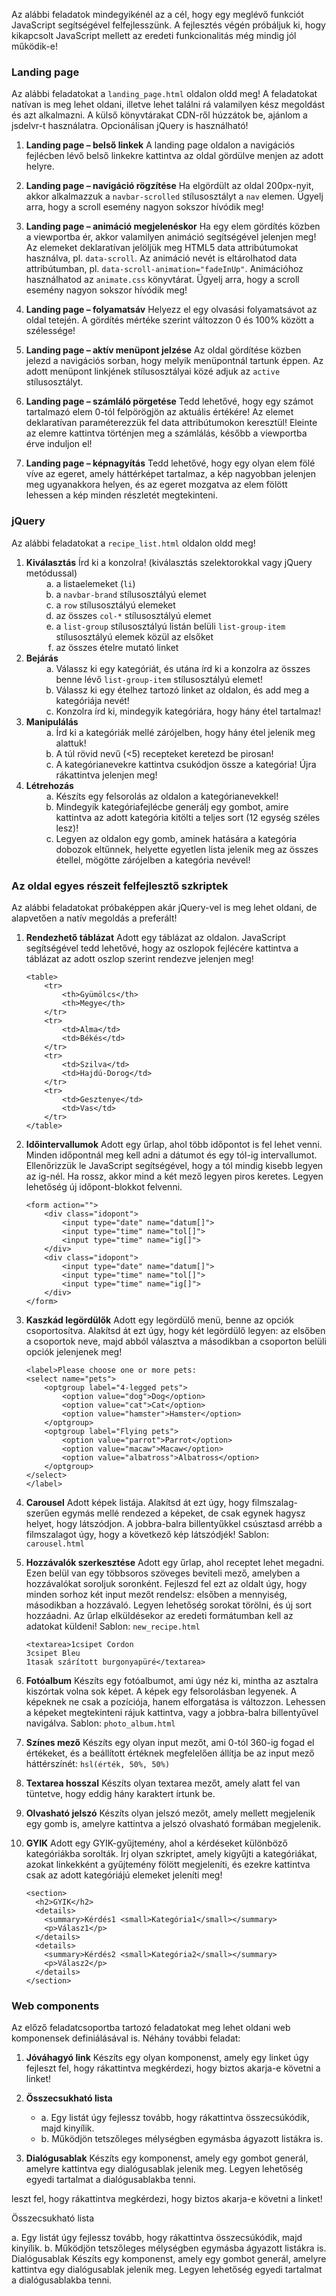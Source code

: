 <p>Az al&aacute;bbi feladatok mindegyik&eacute;n&eacute;l az a c&eacute;l, hogy egy megl&eacute;vő funkci&oacute;t JavaScript seg&iacute;ts&eacute;g&eacute;vel felfejlessz&uuml;nk. A fejleszt&eacute;s v&eacute;g&eacute;n pr&oacute;b&aacute;ljuk ki, hogy kikapcsolt JavaScript mellett az eredeti funkcionalit&aacute;s m&eacute;g mindig j&oacute;l műk&ouml;dik-e!</p>
<h3 id="landing-page">Landing page</h3>
<p>Az al&aacute;bbi feladatokat a <code>landing_page.html</code> oldalon oldd meg! A feladatokat nat&iacute;van is meg lehet oldani, illetve lehet tal&aacute;lni r&aacute; valamilyen k&eacute;sz megold&aacute;st &eacute;s azt alkalmazni. A k&uuml;lső k&ouml;nyvt&aacute;rakat CDN-ről h&uacute;zz&aacute;tok be, aj&aacute;nlom a jsdelvr-t haszn&aacute;latra. Opcion&aacute;lisan jQuery is haszn&aacute;lhat&oacute;!</p>
<ol type="1">
<li>
<p><strong>Landing page &ndash; belső linkek</strong> A landing page oldalon a navig&aacute;ci&oacute;s fejl&eacute;cben l&eacute;vő belső linkekre kattintva az oldal g&ouml;rd&uuml;lve menjen az adott helyre.</p>
</li>
<li>
<p><strong>Landing page &ndash; navig&aacute;ci&oacute; r&ouml;gz&iacute;t&eacute;se</strong> Ha elg&ouml;rd&uuml;lt az oldal 200px-nyit, akkor alkalmazzuk a <code>navbar-scrolled</code> st&iacute;lusoszt&aacute;lyt a <code>nav</code> elemen. &Uuml;gyelj arra, hogy a scroll esem&eacute;ny nagyon sokszor h&iacute;v&oacute;dik meg!</p>
</li>
<li>
<p><strong>Landing page &ndash; anim&aacute;ci&oacute; megjelen&eacute;skor</strong> Ha egy elem g&ouml;rd&iacute;t&eacute;s k&ouml;zben a viewportba &eacute;r, akkor valamilyen anim&aacute;ci&oacute; seg&iacute;ts&eacute;g&eacute;vel jelenjen meg! Az elemeket deklarat&iacute;van jel&ouml;lj&uuml;k meg HTML5 data attrib&uacute;tumokat haszn&aacute;lva, pl. <code>data-scroll</code>. Az anim&aacute;ci&oacute; nev&eacute;t is elt&aacute;rolhatod data attrib&uacute;tumban, pl. <code>data-scroll-animation="fadeInUp"</code>. Anim&aacute;ci&oacute;hoz haszn&aacute;lhatod az <code>animate.css</code> k&ouml;nyvt&aacute;rat. &Uuml;gyelj arra, hogy a scroll esem&eacute;ny nagyon sokszor h&iacute;v&oacute;dik meg!</p>
</li>
<li>
<p><strong>Landing page &ndash; folyamats&aacute;v</strong> Helyezz el egy olvas&aacute;si folyamats&aacute;vot az oldal tetej&eacute;n. A g&ouml;rd&iacute;t&eacute;s m&eacute;rt&eacute;ke szerint v&aacute;ltozzon 0 &eacute;s 100% k&ouml;z&ouml;tt a sz&eacute;less&eacute;ge!</p>
</li>
<li>
<p><strong>Landing page &ndash; akt&iacute;v men&uuml;pont jelz&eacute;se</strong> Az oldal g&ouml;rd&iacute;t&eacute;se k&ouml;zben jelezd a navig&aacute;ci&oacute;s sorban, hogy melyik men&uuml;pontn&aacute;l tartunk &eacute;ppen. Az adott men&uuml;pont linkj&eacute;nek st&iacute;lusoszt&aacute;lyai k&ouml;z&eacute; adjuk az <code>active</code> st&iacute;lusoszt&aacute;lyt.</p>
</li>
<li>
<p><strong>Landing page &ndash; sz&aacute;ml&aacute;l&oacute; p&ouml;rget&eacute;se</strong> Tedd lehetőv&eacute;, hogy egy sz&aacute;mot tartalmaz&oacute; elem 0-t&oacute;l felp&ouml;r&ouml;gj&ouml;n az aktu&aacute;lis &eacute;rt&eacute;k&eacute;re! Az elemet deklarat&iacute;van param&eacute;terezz&uuml;k fel data attrib&uacute;tumokon kereszt&uuml;l! Eleinte az elemre kattintva t&ouml;rt&eacute;njen meg a sz&aacute;ml&aacute;l&aacute;s, k&eacute;sőbb a viewportba &eacute;rve induljon el!</p>
</li>
<li>
<p><strong>Landing page &ndash; k&eacute;pnagy&iacute;t&aacute;s</strong> Tedd lehetőv&eacute;, hogy egy olyan elem f&ouml;l&eacute; v&iacute;ve az egeret, amely h&aacute;tt&eacute;rk&eacute;pet tartalmaz, a k&eacute;p nagyobban jelenjen meg ugyanakkora helyen, &eacute;s az egeret mozgatva az elem f&ouml;l&ouml;tt lehessen a k&eacute;p minden r&eacute;szlet&eacute;t megtekinteni.</p>
</li>
</ol>
<h3 id="jquery">jQuery</h3>
<p>Az al&aacute;bbi feladatokat a <code>recipe_list.html</code> oldalon oldd meg!</p>
<ol type="1">
<li><strong>Kiv&aacute;laszt&aacute;s</strong> &Iacute;rd ki a konzolra! (kiv&aacute;laszt&aacute;s szelektorokkal vagy jQuery met&oacute;dussal)
<ul>
<li style="list-style-type: none;">
<ol type="a">
<li>a listaelemeket (<code>li</code>)</li>
</ol>
<ol start="2" type="a">
<li>a <code>navbar-brand</code> st&iacute;lusoszt&aacute;ly&uacute; elemet</li>
</ol>
<ol start="3" type="a">
<li>a <code>row</code> st&iacute;lusoszt&aacute;ly&uacute; elemeket</li>
</ol>
<ol start="4" type="a">
<li>az &ouml;sszes <code>col-*</code> st&iacute;lusoszt&aacute;ly&uacute; elemet</li>
</ol>
<ol start="5" type="a">
<li>a <code>list-group</code> st&iacute;lusoszt&aacute;ly&uacute; list&aacute;n bel&uuml;li <code>list-group-item</code> st&iacute;lusoszt&aacute;ly&uacute; elemek k&ouml;z&uuml;l az elsőket</li>
</ol>
<ol start="6" type="a">
<li>az &ouml;sszes &eacute;telre mutat&oacute; linket</li>
</ol>
</li>
</ul>
</li>
<li><strong>Bej&aacute;r&aacute;s</strong>
<ul>
<li style="list-style-type: none;">
<ol type="a">
<li>V&aacute;lassz ki egy kateg&oacute;ri&aacute;t, &eacute;s ut&aacute;na &iacute;rd ki a konzolra az &ouml;sszes benne l&eacute;vő <code>list-group-item</code> st&iacute;lusoszt&aacute;ly&uacute; elemet!</li>
</ol>
<ol start="2" type="a">
<li>V&aacute;lassz ki egy &eacute;telhez tartoz&oacute; linket az oldalon, &eacute;s add meg a kateg&oacute;ri&aacute;ja nev&eacute;t!</li>
</ol>
<ol start="3" type="a">
<li>Konzolra &iacute;rd ki, mindegyik kateg&oacute;ri&aacute;ra, hogy h&aacute;ny &eacute;tel tartalmaz!</li>
</ol>
</li>
</ul>
</li>
<li><strong>Manipul&aacute;l&aacute;s</strong>
<ul>
<li style="list-style-type: none;">
<ol type="a">
<li>&Iacute;rd ki a kateg&oacute;ri&aacute;k mell&eacute; z&aacute;r&oacute;jelben, hogy h&aacute;ny &eacute;tel jelenik meg alattuk!</li>
</ol>
<ol start="2" type="a">
<li>A t&uacute;l r&ouml;vid nevű (&lt;5) recepteket keretezd be pirosan!</li>
</ol>
<ol start="3" type="a">
<li>A kateg&oacute;rianevekre kattintva csuk&oacute;djon &ouml;ssze a kateg&oacute;ria! &Uacute;jra r&aacute;kattintva jelenjen meg!</li>
</ol>
</li>
</ul>
</li>
<li><strong>L&eacute;trehoz&aacute;s</strong>
<ul>
<li style="list-style-type: none;">
<ol type="a">
<li>K&eacute;sz&iacute;ts egy felsorol&aacute;s az oldalon a kateg&oacute;rianevekkel!</li>
</ol>
<ol start="2" type="a">
<li>Mindegyik kateg&oacute;riafejl&eacute;cbe gener&aacute;lj egy gombot, amire kattintva az adott kateg&oacute;ria kit&ouml;lti a teljes sort (12 egys&eacute;g sz&eacute;les lesz)!</li>
</ol>
<ol start="3" type="a">
<li>Legyen az oldalon egy gomb, aminek hat&aacute;s&aacute;ra a kateg&oacute;ria dobozok eltűnnek, helyette egyetlen lista jelenik meg az &ouml;sszes &eacute;tellel, m&ouml;g&ouml;tte z&aacute;r&oacute;jelben a kateg&oacute;ria nev&eacute;vel!</li>
</ol>
</li>
</ul>
</li>
</ol>
<h3 id="komponensek-az-oldal-egyes-r&eacute;szeit-felfejlesztő-szkriptek">Az oldal egyes r&eacute;szeit felfejlesztő szkriptek</h3>
<p>Az al&aacute;bbi feladatokat pr&oacute;bak&eacute;ppen ak&aacute;r jQuery-vel is meg lehet oldani, de alapvetően a nat&iacute;v megold&aacute;s a prefer&aacute;lt!</p>
<ol type="1">
<li>
<p><strong>Rendezhető t&aacute;bl&aacute;zat</strong> Adott egy t&aacute;bl&aacute;zat az oldalon. JavaScript seg&iacute;ts&eacute;g&eacute;vel tedd lehetőv&eacute;, hogy az oszlopok fejl&eacute;c&eacute;re kattintva a t&aacute;bl&aacute;zat az adott oszlop szerint rendezve jelenjen meg!</p>
<div id="cb1" class="sourceCode">
<pre class="sourceCode html"><code class="sourceCode html"><span id="cb1-1"><a href="#cb1-1"></a><span class="kw">&lt;table&gt;</span></span>
<span id="cb1-2"><a href="#cb1-2"></a>    <span class="kw">&lt;tr&gt;</span></span>
<span id="cb1-3"><a href="#cb1-3"></a>        <span class="kw">&lt;th&gt;</span>Gy&uuml;m&ouml;lcs<span class="kw">&lt;/th&gt;</span></span>
<span id="cb1-4"><a href="#cb1-4"></a>        <span class="kw">&lt;th&gt;</span>Megye<span class="kw">&lt;/th&gt;</span></span>
<span id="cb1-5"><a href="#cb1-5"></a>    <span class="kw">&lt;/tr&gt;</span></span>
<span id="cb1-6"><a href="#cb1-6"></a>    <span class="kw">&lt;tr&gt;</span></span>
<span id="cb1-7"><a href="#cb1-7"></a>        <span class="kw">&lt;td&gt;</span>Alma<span class="kw">&lt;/td&gt;</span></span>
<span id="cb1-8"><a href="#cb1-8"></a>        <span class="kw">&lt;td&gt;</span>B&eacute;k&eacute;s<span class="kw">&lt;/td&gt;</span></span>
<span id="cb1-9"><a href="#cb1-9"></a>    <span class="kw">&lt;/tr&gt;</span></span>
<span id="cb1-10"><a href="#cb1-10"></a>    <span class="kw">&lt;tr&gt;</span></span>
<span id="cb1-11"><a href="#cb1-11"></a>        <span class="kw">&lt;td&gt;</span>Szilva<span class="kw">&lt;/td&gt;</span></span>
<span id="cb1-12"><a href="#cb1-12"></a>        <span class="kw">&lt;td&gt;</span>Hajd&uacute;-Dorog<span class="kw">&lt;/td&gt;</span></span>
<span id="cb1-13"><a href="#cb1-13"></a>    <span class="kw">&lt;/tr&gt;</span></span>
<span id="cb1-14"><a href="#cb1-14"></a>    <span class="kw">&lt;tr&gt;</span></span>
<span id="cb1-15"><a href="#cb1-15"></a>        <span class="kw">&lt;td&gt;</span>Gesztenye<span class="kw">&lt;/td&gt;</span></span>
<span id="cb1-16"><a href="#cb1-16"></a>        <span class="kw">&lt;td&gt;</span>Vas<span class="kw">&lt;/td&gt;</span></span>
<span id="cb1-17"><a href="#cb1-17"></a>    <span class="kw">&lt;/tr&gt;</span></span>
<span id="cb1-18"><a href="#cb1-18"></a><span class="kw">&lt;/table&gt;</span></span></code></pre>
</div>
</li>
<li>
<p><strong>Időintervallumok</strong> Adott egy űrlap, ahol t&ouml;bb időpontot is fel lehet venni. Minden időpontn&aacute;l meg kell adni a d&aacute;tumot &eacute;s egy t&oacute;l-ig intervallumot. Ellenőrizz&uuml;k le JavaScript seg&iacute;ts&eacute;g&eacute;vel, hogy a t&oacute;l mindig kisebb legyen az ig-n&eacute;l. Ha rossz, akkor mind a k&eacute;t mező legyen piros keretes. Legyen lehetős&eacute;g &uacute;j időpont-blokkot felvenni.</p>
<div id="cb2" class="sourceCode">
<pre class="sourceCode html"><code class="sourceCode html"><span id="cb2-1"><a href="#cb2-1"></a><span class="kw">&lt;form</span><span class="ot"> action=</span><span class="st">""</span><span class="kw">&gt;</span></span>
<span id="cb2-2"><a href="#cb2-2"></a>    <span class="kw">&lt;div</span><span class="ot"> class=</span><span class="st">"idopont"</span><span class="kw">&gt;</span></span>
<span id="cb2-3"><a href="#cb2-3"></a>        <span class="kw">&lt;input</span><span class="ot"> type=</span><span class="st">"date"</span><span class="ot"> name=</span><span class="st">"datum[]"</span><span class="kw">&gt;</span></span>
<span id="cb2-4"><a href="#cb2-4"></a>        <span class="kw">&lt;input</span><span class="ot"> type=</span><span class="st">"time"</span><span class="ot"> name=</span><span class="st">"tol[]"</span><span class="kw">&gt;</span></span>
<span id="cb2-5"><a href="#cb2-5"></a>        <span class="kw">&lt;input</span><span class="ot"> type=</span><span class="st">"time"</span><span class="ot"> name=</span><span class="st">"ig[]"</span><span class="kw">&gt;</span></span>
<span id="cb2-6"><a href="#cb2-6"></a>    <span class="kw">&lt;/div&gt;</span></span>
<span id="cb2-7"><a href="#cb2-7"></a>    <span class="kw">&lt;div</span><span class="ot"> class=</span><span class="st">"idopont"</span><span class="kw">&gt;</span></span>
<span id="cb2-8"><a href="#cb2-8"></a>        <span class="kw">&lt;input</span><span class="ot"> type=</span><span class="st">"date"</span><span class="ot"> name=</span><span class="st">"datum[]"</span><span class="kw">&gt;</span></span>
<span id="cb2-9"><a href="#cb2-9"></a>        <span class="kw">&lt;input</span><span class="ot"> type=</span><span class="st">"time"</span><span class="ot"> name=</span><span class="st">"tol[]"</span><span class="kw">&gt;</span></span>
<span id="cb2-10"><a href="#cb2-10"></a>        <span class="kw">&lt;input</span><span class="ot"> type=</span><span class="st">"time"</span><span class="ot"> name=</span><span class="st">"ig[]"</span><span class="kw">&gt;</span></span>
<span id="cb2-11"><a href="#cb2-11"></a>    <span class="kw">&lt;/div&gt;</span></span>
<span id="cb2-12"><a href="#cb2-12"></a><span class="kw">&lt;/form&gt;</span></span></code></pre>
</div>
</li>
<li>
<p><strong>Kaszk&aacute;d leg&ouml;rd&uuml;lők</strong> Adott egy leg&ouml;rd&uuml;lő men&uuml;, benne az opci&oacute;k csoportos&iacute;tva. Alak&iacute;tsd &aacute;t ezt &uacute;gy, hogy k&eacute;t leg&ouml;rd&uuml;lő legyen: az elsőben a csoportok neve, majd abb&oacute;l v&aacute;lasztva a m&aacute;sodikban a csoporton bel&uuml;li opci&oacute;k jelenjenek meg!</p>
<div id="cb3" class="sourceCode">
<pre class="sourceCode html"><code class="sourceCode html"><span id="cb3-1"><a href="#cb3-1"></a><span class="kw">&lt;label&gt;</span>Please choose one or more pets:</span>
<span id="cb3-2"><a href="#cb3-2"></a><span class="kw">&lt;select</span><span class="ot"> name=</span><span class="st">"pets"</span><span class="kw">&gt;</span></span>
<span id="cb3-3"><a href="#cb3-3"></a>    <span class="kw">&lt;optgroup</span><span class="ot"> label=</span><span class="st">"4-legged pets"</span><span class="kw">&gt;</span></span>
<span id="cb3-4"><a href="#cb3-4"></a>        <span class="kw">&lt;option</span><span class="ot"> value=</span><span class="st">"dog"</span><span class="kw">&gt;</span>Dog<span class="kw">&lt;/option&gt;</span></span>
<span id="cb3-5"><a href="#cb3-5"></a>        <span class="kw">&lt;option</span><span class="ot"> value=</span><span class="st">"cat"</span><span class="kw">&gt;</span>Cat<span class="kw">&lt;/option&gt;</span></span>
<span id="cb3-6"><a href="#cb3-6"></a>        <span class="kw">&lt;option</span><span class="ot"> value=</span><span class="st">"hamster"</span><span class="kw">&gt;</span>Hamster<span class="kw">&lt;/option&gt;</span></span>
<span id="cb3-7"><a href="#cb3-7"></a>    <span class="kw">&lt;/optgroup&gt;</span></span>
<span id="cb3-8"><a href="#cb3-8"></a>    <span class="kw">&lt;optgroup</span><span class="ot"> label=</span><span class="st">"Flying pets"</span><span class="kw">&gt;</span></span>
<span id="cb3-9"><a href="#cb3-9"></a>        <span class="kw">&lt;option</span><span class="ot"> value=</span><span class="st">"parrot"</span><span class="kw">&gt;</span>Parrot<span class="kw">&lt;/option&gt;</span></span>
<span id="cb3-10"><a href="#cb3-10"></a>        <span class="kw">&lt;option</span><span class="ot"> value=</span><span class="st">"macaw"</span><span class="kw">&gt;</span>Macaw<span class="kw">&lt;/option&gt;</span></span>
<span id="cb3-11"><a href="#cb3-11"></a>        <span class="kw">&lt;option</span><span class="ot"> value=</span><span class="st">"albatross"</span><span class="kw">&gt;</span>Albatross<span class="kw">&lt;/option&gt;</span></span>
<span id="cb3-12"><a href="#cb3-12"></a>    <span class="kw">&lt;/optgroup&gt;</span></span>
<span id="cb3-13"><a href="#cb3-13"></a><span class="kw">&lt;/select&gt;</span></span>
<span id="cb3-14"><a href="#cb3-14"></a><span class="kw">&lt;/label&gt;</span></span></code></pre>
</div>
</li>
<li>
<p><strong>Carousel</strong> Adott k&eacute;pek list&aacute;ja. Alak&iacute;tsd &aacute;t ezt &uacute;gy, hogy filmszalag-szerűen egym&aacute;s mell&eacute; rendezed a k&eacute;peket, de csak egynek hagysz helyet, hogy l&aacute;tsz&oacute;djon. A jobbra-balra billentyűkkel cs&uacute;sztasd arr&eacute;bb a filmszalagot &uacute;gy, hogy a k&ouml;vetkező k&eacute;p l&aacute;tsz&oacute;dj&eacute;k! Sablon: <code>carousel.html</code></p>
</li>
<li>
<p><strong>Hozz&aacute;val&oacute;k szerkeszt&eacute;se</strong> Adott egy űrlap, ahol receptet lehet megadni. Ezen bel&uuml;l van egy t&ouml;bbsoros sz&ouml;veges beviteli mező, amelyben a hozz&aacute;val&oacute;kat soroljuk soronk&eacute;nt. Fejleszd fel ezt az oldalt &uacute;gy, hogy minden sorhoz k&eacute;t input mezőt rendelsz: elsőben a mennyis&eacute;g, m&aacute;sodikban a hozz&aacute;val&oacute;. Legyen lehetős&eacute;g sorokat t&ouml;r&ouml;lni, &eacute;s &uacute;j sort hozz&aacute;adni. Az űrlap elk&uuml;ld&eacute;sekor az eredeti form&aacute;tumban kell az adatokat k&uuml;ldeni! Sablon: <code>new_recipe.html</code></p>
<div id="cb4" class="sourceCode">
<pre class="sourceCode html"><code class="sourceCode html"><span id="cb4-1"><a href="#cb4-1"></a><span class="kw">&lt;textarea&gt;</span>1csipet Cordon</span>
<span id="cb4-2"><a href="#cb4-2"></a>3csipet Bleu</span>
<span id="cb4-3"><a href="#cb4-3"></a>1tasak sz&aacute;r&iacute;tott burgonyap&uuml;r&eacute;&lt;/textarea&gt;</span></code></pre>
</div>
</li>
<li>
<p><strong>Fot&oacute;album</strong> K&eacute;sz&iacute;ts egy fot&oacute;albumot, ami &uacute;gy n&eacute;z ki, mintha az asztalra kisz&oacute;rtak volna sok k&eacute;pet. A k&eacute;pek egy felsorol&aacute;sban legyenek. A k&eacute;peknek ne csak a poz&iacute;ci&oacute;ja, hanem elforgat&aacute;sa is v&aacute;ltozzon. Lehessen a k&eacute;peket megtekinteni r&aacute;juk kattintva, vagy a jobbra-balra billentyűvel navig&aacute;lva. Sablon: <code>photo_album.html</code></p>
</li>
<li>
<p><strong>Sz&iacute;nes mező</strong> K&eacute;sz&iacute;ts egy olyan input mezőt, ami 0-t&oacute;l 360-ig fogad el &eacute;rt&eacute;keket, &eacute;s a be&aacute;ll&iacute;tott &eacute;rt&eacute;knek megfelelően &aacute;ll&iacute;tja be az input mező h&aacute;tt&eacute;rsz&iacute;n&eacute;t: <code>hsl(&eacute;rt&eacute;k, 50%, 50%)</code></p>
</li>
<li>
<p><strong>Textarea hosszal</strong> K&eacute;sz&iacute;ts olyan textarea mezőt, amely alatt fel van t&uuml;ntetve, hogy eddig h&aacute;ny karaktert &iacute;rtunk be.</p>
</li>
<li>
<p><strong>Olvashat&oacute; jelsz&oacute;</strong> K&eacute;sz&iacute;ts olyan jelsz&oacute; mezőt, amely mellett megjelenik egy gomb is, amelyre kattintva a jelsz&oacute; olvashat&oacute; form&aacute;ban megjelenik.</p>
</li>
<li>
<p><strong>GYIK</strong> Adott egy GYIK-gyűjtem&eacute;ny, ahol a k&eacute;rd&eacute;seket k&uuml;l&ouml;nb&ouml;ző kateg&oacute;ri&aacute;kba sorolt&aacute;k. &Iacute;rj olyan szkriptet, amely kigyűjti a kateg&oacute;ri&aacute;kat, azokat linkekk&eacute;nt a gyűjtem&eacute;ny f&ouml;l&ouml;tt megjelen&iacute;ti, &eacute;s ezekre kattintva csak az adott kateg&oacute;ri&aacute;j&uacute; elemeket jelen&iacute;ti meg!</p>
<div id="cb5" class="sourceCode">
<pre class="sourceCode html"><code class="sourceCode html"><span id="cb5-1"><a href="#cb5-1"></a><span class="kw">&lt;section&gt;</span></span>
<span id="cb5-2"><a href="#cb5-2"></a>  <span class="kw">&lt;h2&gt;</span>GYIK<span class="kw">&lt;/h2&gt;</span></span>
<span id="cb5-3"><a href="#cb5-3"></a>  <span class="kw">&lt;details&gt;</span></span>
<span id="cb5-4"><a href="#cb5-4"></a>    <span class="kw">&lt;summary&gt;</span>K&eacute;rd&eacute;s1 <span class="kw">&lt;small&gt;</span>Kateg&oacute;ria1&lt;/small&gt;<span class="kw">&lt;/summary&gt;</span></span>
<span id="cb5-5"><a href="#cb5-5"></a>    <span class="kw">&lt;p&gt;</span>V&aacute;lasz1<span class="kw">&lt;/p&gt;</span></span>
<span id="cb5-6"><a href="#cb5-6"></a>  <span class="kw">&lt;/details&gt;</span></span>
<span id="cb5-7"><a href="#cb5-7"></a>  <span class="kw">&lt;details&gt;</span></span>
<span id="cb5-8"><a href="#cb5-8"></a>    <span class="kw">&lt;summary&gt;</span>K&eacute;rd&eacute;s2 <span class="kw">&lt;small&gt;</span>Kateg&oacute;ria2&lt;/small&gt;<span class="kw">&lt;/summary&gt;</span></span>
<span id="cb5-9"><a href="#cb5-9"></a>    <span class="kw">&lt;p&gt;</span>V&aacute;lasz2<span class="kw">&lt;/p&gt;</span></span>
<span id="cb5-10"><a href="#cb5-10"></a>  <span class="kw">&lt;/details&gt;</span></span>
<span id="cb5-11"><a href="#cb5-11"></a><span class="kw">&lt;/section&gt;</span></span></code></pre>
</div>
</li>
</ol>
<h3 id="web-components" class="code-line code-line" data-line="157">Web components</h3>
<p class="code-line code-line" data-line="159">Az előző feladatcsoportba tartoz&oacute; feladatokat meg lehet oldani web komponensek defini&aacute;l&aacute;s&aacute;val is. N&eacute;h&aacute;ny tov&aacute;bbi feladat:</p>
<ol>
<li class="code-line code-line" data-line="161">
<p class="code-line code-line" data-line="161"><strong>J&oacute;v&aacute;hagy&oacute; link</strong><span>&nbsp;</span>K&eacute;sz&iacute;ts egy olyan komponenst, amely egy linket &uacute;gy fejleszt fel, hogy r&aacute;kattintva megk&eacute;rdezi, hogy biztos akarja-e k&ouml;vetni a linket!</p>
</li>
<li class="code-line code-line" data-line="163">
<p class="code-line code-line" data-line="163"><strong>&Ouml;sszecsukhat&oacute; lista</strong></p>
<ul>
<li class="code-line code-line" data-line="164">a. Egy list&aacute;t &uacute;gy fejlessz tov&aacute;bb, hogy r&aacute;kattintva &ouml;sszecs&uacute;k&oacute;dik, majd kiny&iacute;lik.</li>
<li class="code-line code-line" data-line="165">b. Műk&ouml;dj&ouml;n tetszőleges m&eacute;lys&eacute;gben egym&aacute;sba &aacute;gyazott list&aacute;kra is.</li>
</ul>
</li>
<li class="code-line code-line" data-line="167">
<p class="code-line code-line" data-line="167"><strong>Dial&oacute;gusablak</strong><span>&nbsp;</span>K&eacute;sz&iacute;ts egy komponenst, amely egy gombot gener&aacute;l, amelyre kattintva egy dial&oacute;gusablak jelenik meg. Legyen lehetős&eacute;g egyedi tartalmat a dial&oacute;gusablakba tenni.</p>
</li>
</ol>leszt fel, hogy rákattintva megkérdezi, hogy biztos akarja-e követni a linket!

Összecsukható lista

a. Egy listát úgy fejlessz tovább, hogy rákattintva összecsúkódik, majd kinyílik.
b. Működjön tetszőleges mélységben egymásba ágyazott listákra is.
Dialógusablak Készíts egy komponenst, amely egy gombot generál, amelyre kattintva egy dialógusablak jelenik meg. Legyen lehetőség egyedi tartalmat a dialógusablakba tenni.